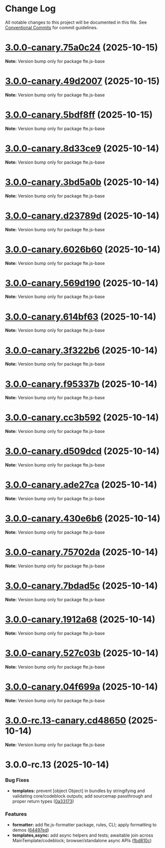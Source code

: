# Change Log

All notable changes to this project will be documented in this file.
See [Conventional Commits](https://conventionalcommits.org) for commit guidelines.

# [3.0.0-canary.75a0c24](https://github.com/vedmalex/fte2/compare/v3.0.0-canary.49d2007...v3.0.0-canary.75a0c24) (2025-10-15)

**Note:** Version bump only for package fte.js-base





# [3.0.0-canary.49d2007](https://github.com/vedmalex/fte2/compare/v3.0.0-canary.5bdf8ff...v3.0.0-canary.49d2007) (2025-10-15)

**Note:** Version bump only for package fte.js-base





# [3.0.0-canary.5bdf8ff](https://github.com/vedmalex/fte2/compare/v3.0.0-canary.8d33ce9...v3.0.0-canary.5bdf8ff) (2025-10-15)

**Note:** Version bump only for package fte.js-base





# [3.0.0-canary.8d33ce9](https://github.com/vedmalex/fte2/compare/v3.0.0-canary.3bd5a0b...v3.0.0-canary.8d33ce9) (2025-10-14)

**Note:** Version bump only for package fte.js-base





# [3.0.0-canary.3bd5a0b](https://github.com/vedmalex/fte2/compare/v3.0.0-canary.d23789d...v3.0.0-canary.3bd5a0b) (2025-10-14)

**Note:** Version bump only for package fte.js-base





# [3.0.0-canary.d23789d](https://github.com/vedmalex/fte2/compare/v3.0.0-canary.6026b60...v3.0.0-canary.d23789d) (2025-10-14)

**Note:** Version bump only for package fte.js-base





# [3.0.0-canary.6026b60](https://github.com/vedmalex/fte2/compare/v3.0.0-canary.569d190...v3.0.0-canary.6026b60) (2025-10-14)

**Note:** Version bump only for package fte.js-base





# [3.0.0-canary.569d190](https://github.com/vedmalex/fte2/compare/v3.0.0-canary.614bf63...v3.0.0-canary.569d190) (2025-10-14)

**Note:** Version bump only for package fte.js-base





# [3.0.0-canary.614bf63](https://github.com/vedmalex/fte2/compare/v3.0.0-canary.3f322b6...v3.0.0-canary.614bf63) (2025-10-14)

**Note:** Version bump only for package fte.js-base





# [3.0.0-canary.3f322b6](https://github.com/vedmalex/fte2/compare/v3.0.0-canary.f95337b...v3.0.0-canary.3f322b6) (2025-10-14)

**Note:** Version bump only for package fte.js-base





# [3.0.0-canary.f95337b](https://github.com/vedmalex/fte2/compare/v3.0.0-canary.cc3b592...v3.0.0-canary.f95337b) (2025-10-14)

**Note:** Version bump only for package fte.js-base





# [3.0.0-canary.cc3b592](https://github.com/vedmalex/fte2/compare/v3.0.0-canary.d509dcd...v3.0.0-canary.cc3b592) (2025-10-14)

**Note:** Version bump only for package fte.js-base





# [3.0.0-canary.d509dcd](https://github.com/vedmalex/fte2/compare/v3.0.0-canary.ade27ca...v3.0.0-canary.d509dcd) (2025-10-14)

**Note:** Version bump only for package fte.js-base





# [3.0.0-canary.ade27ca](https://github.com/vedmalex/fte2/compare/v3.0.0-canary.430e6b6...v3.0.0-canary.ade27ca) (2025-10-14)

**Note:** Version bump only for package fte.js-base





# [3.0.0-canary.430e6b6](https://github.com/vedmalex/fte2/compare/v3.0.0-canary.75702da...v3.0.0-canary.430e6b6) (2025-10-14)

**Note:** Version bump only for package fte.js-base





# [3.0.0-canary.75702da](https://github.com/vedmalex/fte2/compare/v3.0.0-canary.7bdad5c...v3.0.0-canary.75702da) (2025-10-14)

**Note:** Version bump only for package fte.js-base





# [3.0.0-canary.7bdad5c](https://github.com/vedmalex/fte2/compare/v3.0.0-canary.1912a68...v3.0.0-canary.7bdad5c) (2025-10-14)

**Note:** Version bump only for package fte.js-base





# [3.0.0-canary.1912a68](https://github.com/vedmalex/fte2/compare/v3.0.0-canary.527c03b...v3.0.0-canary.1912a68) (2025-10-14)

**Note:** Version bump only for package fte.js-base





# [3.0.0-canary.527c03b](https://github.com/vedmalex/fte2/compare/v3.0.0-canary.04f699a...v3.0.0-canary.527c03b) (2025-10-14)

**Note:** Version bump only for package fte.js-base





# [3.0.0-canary.04f699a](https://github.com/vedmalex/fte2/compare/v3.0.0-rc.13-canary.cd48650...v3.0.0-canary.04f699a) (2025-10-14)

**Note:** Version bump only for package fte.js-base





# [3.0.0-rc.13-canary.cd48650](https://github.com/vedmalex/fte2/compare/v3.0.0-rc.13...v3.0.0-rc.13-canary.cd48650) (2025-10-14)

**Note:** Version bump only for package fte.js-base





# 3.0.0-rc.13 (2025-10-14)


### Bug Fixes

* **templates:** prevent [object Object] in bundles by stringifying and validating core/codeblock outputs; add sourcemap passthrough and proper return types ([0a33173](https://github.com/vedmalex/fte2/commit/0a33173e432b10dff5a059c959b95aa873036d94))


### Features

* **formatter:** add fte.js-formatter package, rules, CLI; apply formatting to demos ([64497ed](https://github.com/vedmalex/fte2/commit/64497ed13984abdaf7b92d28e519af62bef10256))
* **templates,async:** add async helpers and tests; awaitable join across MainTemplate/codeblock; browser/standalone async APIs ([fbd810c](https://github.com/vedmalex/fte2/commit/fbd810c7a215ef4b69588254a492a3693b3b525c))
